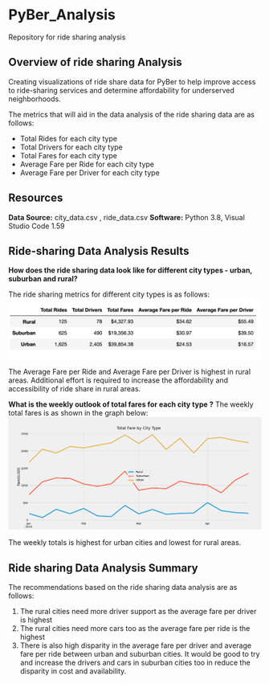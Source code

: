 # PyBer_Analysis
Repository for ride sharing analysis

## Overview of ride sharing Analysis

Creating visualizations of ride share data for PyBer to help improve access to ride-sharing services and determine affordability for underserved neighborhoods. 

The metrics that will aid in the data analysis of the ride sharing data are as follows:
- Total Rides for each city type
- Total Drivers for each city type
- Total Fares for each city type
- Average Fare per Ride for each city type
- Average Fare per Driver for each city type

## Resources
**Data Source:** city_data.csv , ride_data.csv
**Software:** Python 3.8, Visual Studio Code 1.59

## Ride-sharing Data Analysis Results

**How does the ride sharing data look like for different city types - urban, suburban and rural?**

The ride sharing metrics for different city types is as follows:
![RideSharing](/Images/RideShare_DataFrame.png)

The Average Fare per Ride and Average Fare per Driver is highest in rural areas. Additional effort is required to increase the affordability and accessibility of ride share in rural areas.

**What is the weekly outlook of total fares for each city type ?**
The weekly total fares is as shown in the graph below:
![WeeklyTotals](/analysis/PyBer_fare_summary.png)

The weekly totals is highest for urban cities and lowest for rural areas.

## Ride sharing Data Analysis Summary
The recommendations based on the ride sharing data analysis are as follows:

1. The rural cities need more driver support as the average fare per driver is highest
2. The rural cities need more cars too as the average fare per ride is the highest
3. There is also high disparity in the average fare per driver and average fare per ride between urban and suburban cities. It would be good to try and increase the drivers and cars in suburban cities too in reduce the disparity in cost and availability.


